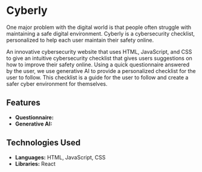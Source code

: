 # Cyberly
One major problem with the digital world is that people often struggle with maintaining a safe digital environment. Cyberly is a cybersecurity checklist, personalized to help each user maintain their safety online.

An innovative cybersecurity website that uses HTML, JavaScript, and CSS to give an intuitive cybersecurity checklist that gives users suggestions on how to improve their safety online. Using a quick questionnaire answered by the user, we use generative AI to provide a personalized checklist for the user to follow. This checklist is a guide for the user to follow and create a safer cyber environment for themselves.

## Features
* **Questionnaire:**
* **Generative AI:**

## Technologies Used
* **Languages:** HTML, JavaScript, CSS
* **Libraries:** React
